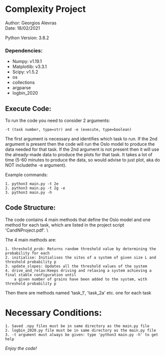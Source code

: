 # Complexity Project #

Author: Georgios Alevras \
Date: 18/02/2021


Python Version: 3.8.2
### Dependencies: ###
- Numpy: v1.19.1
- Matplotlib: v3.3.1
- Scipy: v1.5.2
- os
- collections
- argparse
- logbin_2020


## Execute Code: ##
To run the code you need to consider 2 arguments:
    
    -t (task number, type=str) and -e (execute, type=boolean)

The first argument is necessary and identifies which task to run. If the 2nd argument is present then the code will run the Oslo model to produce the data needed for that task. If the 2nd argument is not present then it will use the already-made data to produce the plots for that task. It takes a lot of time (5-60 minutes to produce the data, so would advise to just plot, aka do NOT includethe -e argument).

Example commands:
    
    1. python3 main.py -t 2e
    2. python3 main.py -t 2g -e
    3. python3 main.py -h

## Code Structure: ##

The code contains 4 main methods that define the Oslo model and one method for each task, which are listed in the project script 'CandNProject.pdf'. \

The 4 main methods are:

    1. threshold_prob: Returns random threshold value by determining the probability for each
    2. initialise: Initialises the sites of a system of given size L and threshold probability p
    3. update_slopes: Updates all the threshold values of the system
    4. drive_and_relax:Keeps driving and relaxing a system achieving a final stable configuration until 
        a given number of grains have been added to the system, with threshold probability p

Then there are methods named 'task_1', 'task_2a' etc. one for each task

# Necessary Conditions: #
    1. Saved .npy files must be in same directory as the main.py file
    2. logbin_2020.py file must be in same directory as the main.py file
    3. -t argument must always be given: type 'python3 main.py -h' to get help

*Enjoy the code!*